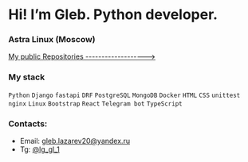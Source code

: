 # Hi! I’m Gleb. Python developer.
### Astra Linux (Moscow)

[My public Repositories ------------------->](https://github.com/akchau/akchau/blob/main/content_table.md)

### My stack
`Python` `Django` `fastapi` `DRF` `PostgreSQL` `MongoDB` `Docker` `HTML` `CSS` `unittest` `nginx` `Linux` `Bootstrap` `React` `Telegram bot` `TypeScript`

### Contacts:
- Email: gleb.lazarev20@yandex.ru 
- Tg: [@lg_gl_1](https://t.me/lg_gl_1)
